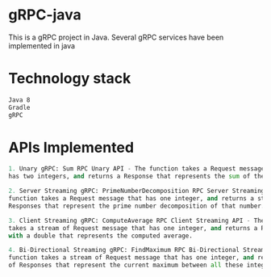 # gRPC-java
This is a gRPC project in Java. Several gRPC services have been implemented in java

# Technology stack

```bash
Java 8
Gradle
gRPC
```
# APIs Implemented

```python
1. Unary gRPC: Sum RPC Unary API - The function takes a Request message that 
has two integers, and returns a Response that represents the sum of them.

2. Server Streaming gRPC: PrimeNumberDecomposition RPC Server Streaming API - The
function takes a Request message that has one integer, and returns a stream of 
Responses that represent the prime number decomposition of that number.

3. Client Streaming gRPC: ComputeAverage RPC Client Streaming API - The function
takes a stream of Request message that has one integer, and returns a Response
with a double that represents the computed average.

4. Bi-Directional Streaming gRPC: FindMaximum RPC Bi-Directional Streaming API - The 
function takes a stream of Request message that has one integer, and returns a stream 
of Responses that represent the current maximum between all these integers

```

